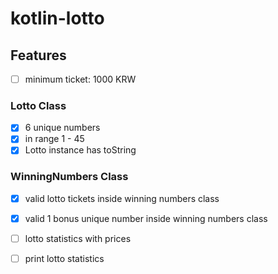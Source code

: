 # kotlin-lotto

## Features

- [ ] minimum ticket: 1000 KRW
### Lotto Class
- [x] 6 unique numbers
- [x] in range 1 - 45 
- [x] Lotto instance has toString
### WinningNumbers Class
- [x] valid lotto tickets inside winning numbers class
- [x] valid 1 bonus unique number inside winning numbers class

- [ ] lotto statistics with prices
- [ ] print lotto statistics